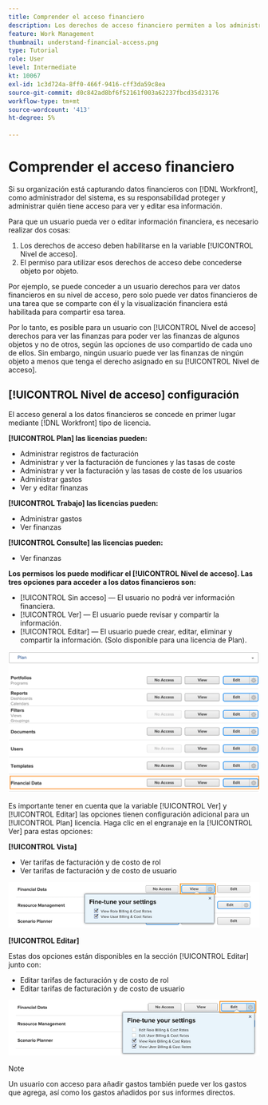 ```yaml
---
title: Comprender el acceso financiero
description: Los derechos de acceso financiero permiten a los administradores controlar quién puede ver y editar la información financiera rastreada en Workfront.
feature: Work Management
thumbnail: understand-financial-access.png
type: Tutorial
role: User
level: Intermediate
kt: 10067
exl-id: 1c3d724a-8ff0-466f-9416-cff3da59c8ea
source-git-commit: d0c842ad8bf6f52161f003a62237fbcd35d23176
workflow-type: tm+mt
source-wordcount: '413'
ht-degree: 5%

---
```


# Comprender el acceso financiero

Si su organización está capturando datos financieros con [!DNL Workfront], como administrador del sistema, es su responsabilidad proteger y administrar quién tiene acceso para ver y editar esa información.

Para que un usuario pueda ver o editar información financiera, es necesario realizar dos cosas:

1. Los derechos de acceso deben habilitarse en la variable [!UICONTROL Nivel de acceso].
2. El permiso para utilizar esos derechos de acceso debe concederse objeto por objeto.

Por ejemplo, se puede conceder a un usuario derechos para ver datos financieros en su nivel de acceso, pero solo puede ver datos financieros de una tarea que se comparte con él y la visualización financiera está habilitada para compartir esa tarea.

Por lo tanto, es posible para un usuario con [!UICONTROL Nivel de acceso] derechos para ver las finanzas para poder ver las finanzas de algunos objetos y no de otros, según las opciones de uso compartido de cada uno de ellos. Sin embargo, ningún usuario puede ver las finanzas de ningún objeto a menos que tenga el derecho asignado en su [!UICONTROL Nivel de acceso].

## [!UICONTROL Nivel de acceso] configuración

El acceso general a los datos financieros se concede en primer lugar mediante [!DNL Workfront] tipo de licencia.

**[!UICONTROL Plan] las licencias pueden:**

* Administrar registros de facturación
* Administrar y ver la facturación de funciones y las tasas de coste
* Administrar y ver la facturación y las tasas de coste de los usuarios
* Administrar gastos
* Ver y editar finanzas

**[!UICONTROL Trabajo] las licencias pueden:**

* Administrar gastos
* Ver finanzas

**[!UICONTROL Consulte] las licencias pueden:**

* Ver finanzas

**Los permisos los puede modificar el [!UICONTROL Nivel de acceso]. Las tres opciones para acceder a los datos financieros son:**

* [!UICONTROL Sin acceso] — El usuario no podrá ver información financiera.
* [!UICONTROL Ver] — El usuario puede revisar y compartir la información.
* [!UICONTROL Editar] — El usuario puede crear, editar, eliminar y compartir la información. (Solo disponible para una licencia de Plan).

![Imagen que muestra las opciones generales de Datos financieros en un nivel de acceso](assets/setting-up-finances-8.png)

Es importante tener en cuenta que la variable [!UICONTROL Ver] y [!UICONTROL Editar] las opciones tienen configuración adicional para un [!UICONTROL Plan] licencia. Haga clic en el engranaje en la [!UICONTROL Ver] para estas opciones:

**[!UICONTROL Vista]**

* Ver tarifas de facturación y de costo de rol
* Ver tarifas de facturación y de costo de usuario

![Imagen que muestra las opciones de vista de datos financieros en un nivel de acceso](assets/setting-up-finances-9.png)

**[!UICONTROL Editar]**

Estas dos opciones están disponibles en la sección [!UICONTROL Editar] junto con:

* Editar tarifas de facturación y de costo de rol
* Editar tarifas de facturación y de costo de usuario

![Imagen que muestra las opciones de edición de datos financieros en un nivel de acceso](assets/setting-up-finances-10.png)

>[!NOTE]
>
>Un usuario con acceso para añadir gastos también puede ver los gastos que agrega, así como los gastos añadidos por sus informes directos.
